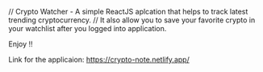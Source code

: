 // Crypto Watcher  - A simple ReactJS aplcation that helps to track latest trending cryptocurrency.
// It also allow you to save your favorite crypto in your watchlist after you logged into application.


Enjoy !!

Link for the applicaion: https://crypto-note.netlify.app/

